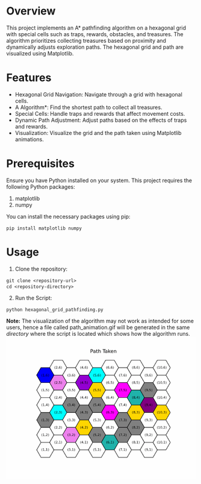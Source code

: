 # Overview
This project implements an A* pathfinding algorithm on a hexagonal grid with special cells such as traps, rewards, obstacles, and treasures. The algorithm prioritizes collecting treasures based on proximity and dynamically adjusts exploration paths. The hexagonal grid and path are visualized using Matplotlib.

# Features
- Hexagonal Grid Navigation: Navigate through a grid with hexagonal cells.
- A Algorithm*: Find the shortest path to collect all treasures.
- Special Cells: Handle traps and rewards that affect movement costs.
- Dynamic Path Adjustment: Adjust paths based on the effects of traps and rewards.
- Visualization: Visualize the grid and the path taken using Matplotlib animations.

# Prerequisites
Ensure you have Python installed on your system. This project requires the following Python packages:
1. matplotlib
2. numpy

You can install the necessary packages using pip:
```
pip install matplotlib numpy
```
# Usage
1. Clone the repository:
```
git clone <repository-url>
cd <repository-directory>
```
2. Run the Script:  
```
python hexagonal_grid_pathfinding.py
```

**Note:** The visualization of the algorithm may not work as intended for some users, hence a file called path_animation.gif will be generated in the same _directory_ where the script is located which shows how the algorithm runs. 
![screenshot](path_animation.gif)

